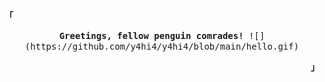 <div align="justify">

<!-- Profile -->
<p align="left"><strong><samp>「</samp></strong></p>
  <p align="center">
    <samp>
      <b>
      Greetings, fellow penguin comrades!
      </b>   
      ![](https://github.com/y4hi4/y4hi4/blob/main/hello.gif)
    </samp>
  </p>
<p align="right"><strong><samp>」</samp></strong></p>
